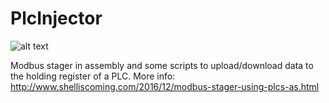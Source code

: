 # PlcInjector
![alt text](https://2.bp.blogspot.com/-Xqnd_EfawPs/WEQ0FdV38lI/AAAAAAAAI1k/3C201-fOreQHmws3hOZsmV68hU7jAp8LgCLcB/s1600/squema_stager.PNG "PLC Stager")

Modbus stager in assembly and some scripts to upload/download data to the holding register of a PLC. More info:
http://www.shelliscoming.com/2016/12/modbus-stager-using-plcs-as.html
